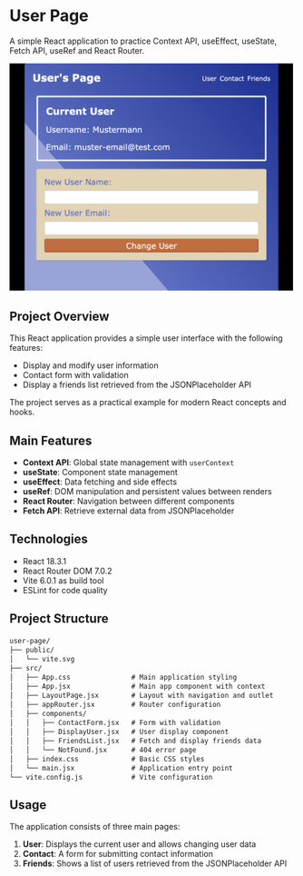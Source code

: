 # User Page

A simple React application to practice Context API, useEffect, useState, Fetch API, useRef and React Router.

<img src="app-preview/preview.png" alt="Amazing-Shop-App Preview" width="500"/>

## Project Overview

This React application provides a simple user interface with the following features:
- Display and modify user information
- Contact form with validation
- Display a friends list retrieved from the JSONPlaceholder API

The project serves as a practical example for modern React concepts and hooks.

## Main Features

- **Context API**: Global state management with `userContext`
- **useState**: Component state management
- **useEffect**: Data fetching and side effects
- **useRef**: DOM manipulation and persistent values between renders
- **React Router**: Navigation between different components
- **Fetch API**: Retrieve external data from JSONPlaceholder

## Technologies

- React 18.3.1
- React Router DOM 7.0.2
- Vite 6.0.1 as build tool
- ESLint for code quality

## Project Structure

```
user-page/
├── public/
│   └── vite.svg
├── src/
│   ├── App.css               # Main application styling
│   ├── App.jsx               # Main app component with context
│   ├── LayoutPage.jsx        # Layout with navigation and outlet
│   ├── appRouter.jsx         # Router configuration
│   ├── components/
│   │   ├── ContactForm.jsx   # Form with validation
│   │   ├── DisplayUser.jsx   # User display component
│   │   ├── FriendsList.jsx   # Fetch and display friends data
│   │   └── NotFound.jsx      # 404 error page
│   ├── index.css             # Basic CSS styles
│   └── main.jsx              # Application entry point
└── vite.config.js            # Vite configuration
```

## Usage

The application consists of three main pages:

1. **User**: Displays the current user and allows changing user data
2. **Contact**: A form for submitting contact information
3. **Friends**: Shows a list of users retrieved from the JSONPlaceholder API